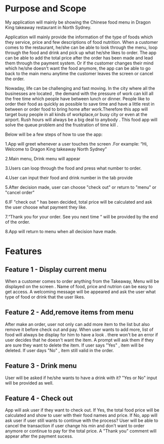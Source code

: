 # Purpose and Scope

My application will mainly be showing the Chinese food menu in Dragon King takeaway restaurant in North Sydney.
 
Application will mainly provide the information of the type of foods which they service, price and few descriptions of food nutrition. When a customer comes to the restaurant, he/she can be able to look through the menu, loop through the food and drink and pick up what he/she likes to order. The app can be able to add the total price after the order has been made and lead them through the payment system. Or if the customer changes their mind which he/she doesn't want the food anymore, the app can be able to go back to the main menu anytime the customer leaves the screen or cancel the order.
 
Nowaday, life can be challenging and fast moving. In the city where all the businesses are located , the demand with the pressure of work can kill all the free time which people have between lunch or dinner. People like to order their food as quickly as possible to save time and have a little rest in between or order food to bring home after work.Therefore this app will target busy people in all kinds of workplace,or busy city or even at the airport. Rush hours will always be a big deal to anybody . This food app will solve the queue problem and the frustration of time kill .   
 
Below will be a few steps  of how to use the app:
 
1.App will greet whenever a user touches the screen .For example: “Hi, Welcome to Dragon King takeaway North Sydney”

2.Main menu, Drink menu will appear

3.Users can loop through the food and press what number to order.

4.User can input their food and drink number in the tab provide

5.After decision made, user can choose "check out" or return to "menu" or "cancel order" 

6.IF "check out " has been decided, total price will be calculated and ask the user choose what payment they like. 

7.“Thank you for your order. See you next time “ will be provided by the end of the order.

8.App will return to menu when all decision have made.


# Features

## Feature 1 - Display current menu
When a customer comes to order anything from the Takeaway, Menu will be displayed on the screen . Name of food, price and nutrion can be easy to get access. A welcoming message will be appeared and ask the user what type of food or drink that the user likes. 


## Feature 2 - Add,remove items from menu 
After make an order, user not only can add more item to the list but also remove it before check out and pay. When user wants to add more, list of food will always be display for him to have a look . there won't be an error if user decides that he doesn't want the item. A prompt will ask them if they are sure they want to delete the item. If user says "Yes" , item will be deleted. If user days "No" , item still valid in the order. 

## Feature 3 - Drink menu
User will be asked if he/she wants to have a drink with it?
"Yes or No" input will be provided as well.

## Feature 4 - Check out
App will ask user if they want to check out. If Yes, the total food price will be calculated and show to user with their food names and price. If No, app will ask user if user still wants to continue with the process? User will be able to cancel the transaction if user change his min and don't want to order anymore or continue to pay for the total price. A "Thank you" comment will appear after the payment sucess.











